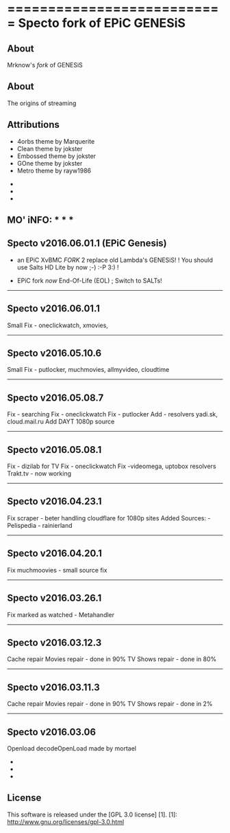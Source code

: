 ===========================
Specto fork of EPiC GENESiS
===========================

About
-----
Mrknow's *fork* of GENESiS


About
-----
The origins of streaming


Attributions
---------------------
- 4orbs theme by Marquerite 
- Clean theme by jokster 
- Embossed theme by jokster  
- GOne theme by jokster 
- Metro theme by rayw1986 
*
*
*
MO' iNFO:
*
*
*
-----------------------------------
Specto v2016.06.01.1 (EPiC Genesis)
-----------------------------------
+ an EPiC XvBMC *FORK* 2 replace old Lambda's GENESiS! 
! You should use Salts HD Lite by now  ;-)  :-P  3:) !
- EPiC fork *now* End-Of-Life (EOL) ; Switch to SALTs!


------------------------
Specto v2016.06.01.1
------------------------
Small Fix - oneclickwatch, xmovies,

------------------------
Specto v2016.05.10.6
------------------------
Small Fix - putlocker, muchmovies, allmyvideo, cloudtime

------------------------
Specto v2016.05.08.7
------------------------
Fix - searching
Fix - oneclickwatch
Fix - putlocker
Add - resolvers yadi.sk, cloud.mail.ru
Add DAYT 1080p source

------------------------
Specto v2016.05.08.1
------------------------
Fix - dizilab for TV
Fix - oneclickwatch
Fix -videomega, uptobox resolvers
Trakt.tv - now working

------------------------
Specto v2016.04.23.1
------------------------
Fix scraper - beter handling cloudflare for 1080p sites
Added Sources:
    - Pelispedia
    - rainierland

------------------------
Specto v2016.04.20.1
------------------------
Fix muchmoovies - small source fix

------------------------
Specto v2016.03.26.1
------------------------
Fix marked as watched - Metahandler

------------------------
Specto v2016.03.12.3
------------------------
Cache repair
Movies repair - done in 90%
TV Shows repair  - done in 80%

------------------------
Specto v2016.03.11.3
------------------------
Cache repair
Movies repair - done in 90%
TV Shows repair  - done in 2%

------------------------
Specto v2016.03.06
------------------------
Openload   decodeOpenLoad made by mortael

*
*
*

License
-------
This software is released under the [GPL 3.0 license] [1].
[1]: http://www.gnu.org/licenses/gpl-3.0.html